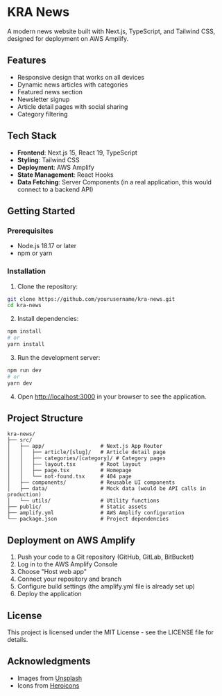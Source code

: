 # KRA News

A modern news website built with Next.js, TypeScript, and Tailwind CSS, designed for deployment on AWS Amplify.

## Features

- Responsive design that works on all devices
- Dynamic news articles with categories
- Featured news section
- Newsletter signup
- Article detail pages with social sharing
- Category filtering

## Tech Stack

- **Frontend**: Next.js 15, React 19, TypeScript
- **Styling**: Tailwind CSS
- **Deployment**: AWS Amplify
- **State Management**: React Hooks
- **Data Fetching**: Server Components (in a real application, this would connect to a backend API)

## Getting Started

### Prerequisites

- Node.js 18.17 or later
- npm or yarn

### Installation

1. Clone the repository:

```bash
git clone https://github.com/yourusername/kra-news.git
cd kra-news
```

2. Install dependencies:

```bash
npm install
# or
yarn install
```

3. Run the development server:

```bash
npm run dev
# or
yarn dev
```

4. Open [http://localhost:3000](http://localhost:3000) in your browser to see the application.

## Project Structure

```
kra-news/
├── src/
│   ├── app/                  # Next.js App Router
│   │   ├── article/[slug]/   # Article detail page
│   │   ├── categories/[category]/ # Category pages
│   │   ├── layout.tsx        # Root layout
│   │   ├── page.tsx          # Homepage
│   │   └── not-found.tsx     # 404 page
│   ├── components/           # Reusable UI components
│   ├── data/                 # Mock data (would be API calls in production)
│   └── utils/                # Utility functions
├── public/                   # Static assets
├── amplify.yml               # AWS Amplify configuration
└── package.json              # Project dependencies
```

## Deployment on AWS Amplify

1. Push your code to a Git repository (GitHub, GitLab, BitBucket)
2. Log in to the AWS Amplify Console
3. Choose "Host web app"
4. Connect your repository and branch
5. Configure build settings (the amplify.yml file is already set up)
6. Deploy the application

## License

This project is licensed under the MIT License - see the LICENSE file for details.

## Acknowledgments

- Images from [Unsplash](https://unsplash.com)
- Icons from [Heroicons](https://heroicons.com)
